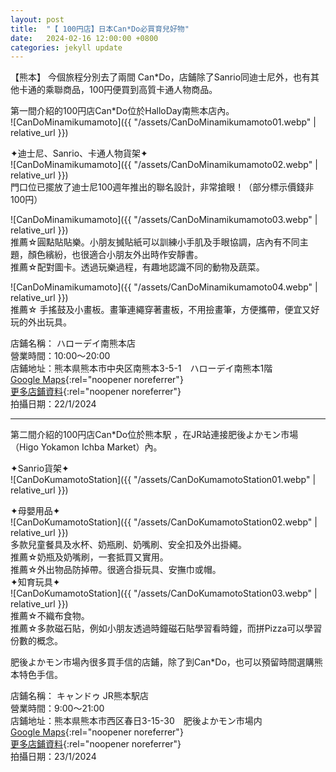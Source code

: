 ```yaml
---
layout: post
title:  "【 100円店】日本Can*Do必買育兒好物"
date:   2024-02-16 12:00:00 +0800
categories: jekyll update
---
```


【熊本】 今個旅程分別去了兩間 Can*Do，店鋪除了Sanrio同迪士尼外，也有其他卡通的乘聯商品，100円便買到高質卡通人物商品。  
  
第一間介紹的100円店Can*Do位於HalloDay南熊本店內。  
![CanDoMinamikumamoto]({{ "/assets/CanDoMinamikumamoto01.webp" | relative_url }})  
  
✦迪士尼、Sanrio、卡通人物貨架✦  
![CanDoMinamikumamoto]({{ "/assets/CanDoMinamikumamoto02.webp" | relative_url }})  
門口位已擺放了迪士尼100週年推出的聯名設計，非常搶眼！（部分標示價錢非100円）  

![CanDoMinamikumamoto]({{ "/assets/CanDoMinamikumamoto03.webp" | relative_url }})     
推薦☆圓點貼貼樂。小朋友搣貼紙可以訓練小手肌及手眼協調，店內有不同主題，顏色繽紛，也很適合小朋友外出時作安靜書。  
推薦☆配對圖卡。透過玩樂過程，有趣地認識不同的動物及蔬菜。  
  
![CanDoMinamikumamoto]({{ "/assets/CanDoMinamikumamoto04.webp" | relative_url }})     
推薦☆ 手搖鼓及小畫板。畫筆連繩穿著畫板，不用撿畫筆，方便攜帶，便宜又好玩的外出玩具。  
  
店鋪名稱： ハローデイ南熊本店  
營業時間：10:00～20:00  
店鋪地址：熊本県熊本市中央区南熊本3-5-1　ハローデイ南熊本1階  
[Google Maps](https://maps.app.goo.gl/McbpwN6PcRmMifGg6){:rel="noopener noreferrer"}  
[更多店鋪資料](https://www.cando-web.co.jp/shopinfo/shop-5262.html){:rel="noopener noreferrer"}  
拍攝日期：22/1/2024  

---  
  
第二間介紹的100円店Can*Do位於熊本駅 ，在JR站連接肥後よかモン市場 （Higo Yokamon Ichba Market）內。  
  
✦Sanrio貨架✦  
![CanDoKumamotoStation]({{ "/assets/CanDoKumamotoStation01.webp" | relative_url }})  
  
✦母嬰用品✦  
![CanDoKumamotoStation]({{ "/assets/CanDoKumamotoStation02.webp" | relative_url }})  
多款兒童餐具及水杯、奶瓶刷、奶嘴刷、安全扣及外出掛繩。  
推薦☆奶瓶及奶嘴刷，一套抵買又實用。  
推薦☆外出物品防掉帶。很適合掛玩具、安撫巾或帽。  
✦知育玩具✦  
![CanDoKumamotoStation]({{ "/assets/CanDoKumamotoStation03.webp" | relative_url }})   
推薦☆不織布食物。  
推薦☆多款磁石貼，例如小朋友透過時鐘磁石貼學習看時鐘，而拼Pizza可以學習份數的概念。  
  
肥後よかモン市場內很多買手信的店鋪，除了到Can*Do，也可以預留時間選購熊本特色手信。  
  
店鋪名稱： キャンドゥ JR熊本駅店  
營業時間：9:00～21:00  
店鋪地址：熊本県熊本市西区春日3-15-30　肥後よかモン市場内  
[Google Maps](https://maps.app.goo.gl/wmM66i78TUJE9X5i7){:rel="noopener noreferrer"}  
[更多店鋪資料](https://www.cando-web.co.jp/shopinfo/shop-5336.html){:rel="noopener noreferrer"}  
拍攝日期：23/1/2024  

